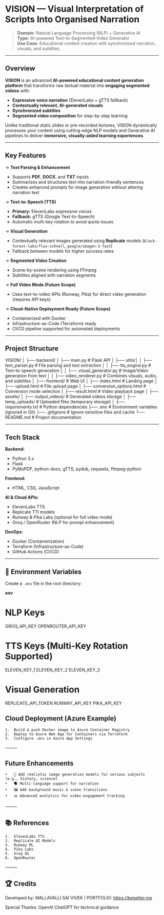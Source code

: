 #  VISION — Visual Interpretation of Scripts Into Organised Narration

> **Domain:** Natural Language Processing (NLP) + Generative AI  
> **Type:** AI-powered Text-to-Segmented-Video Generator  
> **Use Case:** Educational content creation with synchronized narration, visuals, and subtitles.

---

##  Overview

**VISION** is an advanced **AI-powered educational content generation platform** that transforms raw textual material into **engaging segmented videos** with:

- **Expressive voice narration** (ElevenLabs + gTTS fallback)
- **Contextually relevant, AI-generated visuals**
- **Synchronized subtitles**
- **Segmented video composition** for step-by-step learning

Unlike traditional static slides or pre-recorded lectures, VISION dynamically processes your content using cutting-edge NLP models and Generative AI pipelines to deliver **immersive, visually-aided learning experiences**.

---

##  Key Features

-> **Text Parsing & Enhancement**  
- Supports **PDF**, **DOCX**, and **TXT** inputs  
- Summarizes and structures text into narration-friendly sentences  
- Creates enhanced prompts for image generation without altering narration text  

-> **Text-to-Speech (TTS)**  
- **Primary:** ElevenLabs expressive voices  
- **Fallback:** gTTS (Google Text-to-Speech)  
- Automatic multi-key rotation to avoid quota issues  

-> **Visual Generation**  
- Contextually relevant images generated using **Replicate** models (`black-forest-labs/flux-schnell`, `google/imagen-3-fast`)  
- Fallback between models for higher success rates  

-> **Segmented Video Creation**  
- Scene-by-scene rendering using FFmpeg  
- Subtitles aligned with narration segments  

-> **Full Video Mode (Future Scope)**  
- Uses text-to-video APIs (Runway, Pika) for direct video generation (requires API keys)  

-> **Cloud-Native Deployment Ready (Future Scope)**  
- Containerized with Docker  
- Infrastructure-as-Code (Terraform) ready  
- CI/CD pipeline supported for automated deployments  

---

##  Project Structure

VISION/
│
├── backend/
│   ├── main.py                # Flask API
│   ├── utils/│ 
│   ├── text_parser.py      # File parsing and text extraction
│   │   ├── tts_engine.py       # Text-to-speech generation
│   │   ├── visual_generator.py # Image/Video generation from text
│   │   ├── video_renderer.py   # Combines visuals, audio, and subtitles
│
├── frontend/                  # Web UI
│   ├── index.html              # Landing page
│   ├── upload.html             # File upload page
│   ├── conversion_options.html # Conversion mode selection
│   ├── result.html             # Video playback page
│
├── assets/
│   ├── output_videos/         # Generated videos storage
│
├── temp_uploads/              # Uploaded files (temporary storage)
│
├── requirements.txt           # Python dependencies
├── .env                       # Environment variables (ignored in Git)
├── .gitignore                 # Ignore sensitive files and cache
└── README.md                  # Project documentation

---

##  Tech Stack

**Backend:**  
- Python 3.x  
- Flask  
- PyMuPDF, python-docx, gTTS, pydub, requests, ffmpeg-python  

**Frontend:**  
- HTML, CSS, JavaScript  

**AI & Cloud APIs:**  
- ElevenLabs TTS  
- Replicate TTI models  
- Runway & Pika Labs (optional for full video mode)  
- Groq / OpenRouter (NLP for prompt enhancement)

**DevOps:**  
- Docker (Containerization)  
- Terraform (Infrastructure-as-Code)  
- GitHub Actions (CI/CD)

---

## 🔑 Environment Variables

Create a `.env` file in the root directory:

**env**
# NLP Keys
GROQ_API_KEY
OPENROUTER_API_KEY

# TTS Keys (Multi-Key Rotation Supported)
ELEVEN_KEY_1
ELEVEN_KEY_2
ELEVEN_KEY_3

# Visual Generation
REPLICATE_API_TOKEN
RUNWAY_API_KEY
PIKA_API_KEY 

##  Cloud Deployment (Azure Example)
	1.	Build & push Docker image to Azure Container Registry
	2.	Deploy to Azure Web App for Containers via Terraform
	3.	Configure .env in Azure App Settings

⸻

##  Future Enhancements
	•	🎥 Add realistic image generation models for serious subjects (e.g., history, science)
	•	🗣️ Multi-language support for narration
	•	🖼️ Add background music & scene transitions
	•	📊 Advanced analytics for video engagement tracking

⸻

## 📚 References
	1.	ElevenLabs TTS
	2.	Replicate AI Models
	3.	Runway ML
	4.	Pika Labs
	5.	Groq AI
	6.	OpenRouter

⸻

## 🏆 Credits

Developed by: MALLAVALLI SAI VIVEK | PORTFOLIO: https://begetter.me

Special Thanks: OpenAI ChatGPT for technical guidance
